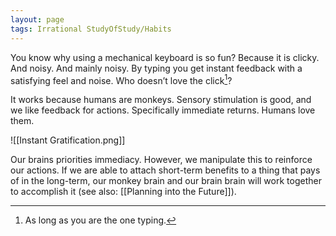 ```yaml
---
layout: page
tags: Irrational StudyOfStudy/Habits 
---
```


You know why using a mechanical keyboard is so fun? Because it is clicky. And noisy. And mainly noisy. By typing you get instant feedback with a satisfying feel and noise. Who doesn’t love the click[^1]?

It works because humans are monkeys. Sensory stimulation is good, and we like feedback for actions. Specifically immediate returns. Humans love them.

![[Instant Gratification.png]]

Our brains priorities immediacy. However, we manipulate this to reinforce our actions. If we are able to attach short-term benefits to a thing that pays of in the long-term, our monkey brain and our brain brain will work together to accomplish it (see also: [[Planning into the Future]]).

[^1]: As long as you are the one typing.